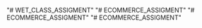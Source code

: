 "# WET_CLASS_ASSIGMENT" 
"# ECOMMERCE_ASSIGMENT" 
"# ECOMMERCE_ASSIGMENT" 
"# ECOMMERCE_ASSIGMENT" 
